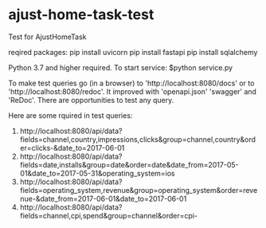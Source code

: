 # ajust-home-task-test
Test for AjustHomeTask

reqired packages:
pip install uvicorn
pip install fastapi
pip install sqlalchemy

Python 3.7 and higher required.
To start service: $python service.py

To make test queries go (in a browser) to 'http://localhost:8080/docs' or to 'http://localhost:8080/redoc'. It improved with 'openapi.json' 'swagger' and 'ReDoc'. There are opportunities to test any query.

Here are some rquired in test queries:
1. http://localhost:8080/api/data?fields=channel,country,impressions,clicks&group=channel,country&order=clicks-&date_to=2017-06-01
2. http://localhost:8080/api/data?fields=date,installs&group=date&order=date&date_from=2017-05-01&date_to=2017-05-31&operating_system=ios
3. http://localhost:8080/api/data?fields=operating_system,revenue&group=operating_system&order=revenue-&date_from=2017-06-01&date_to=2017-06-01
4. http://localhost:8080/api/data?fields=channel,cpi,spend&group=channel&order=cpi-
